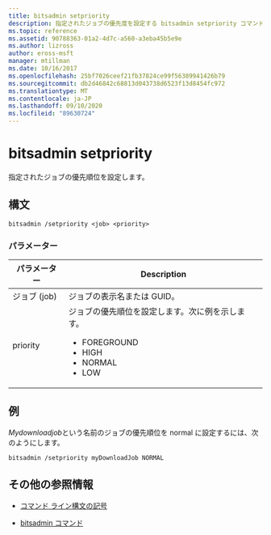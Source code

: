 ```yaml
---
title: bitsadmin setpriority
description: 指定されたジョブの優先度を設定する bitsadmin setpriority コマンドの参照記事です。
ms.topic: reference
ms.assetid: 90788363-01a2-4d7c-a560-a3eba45b5e9e
ms.author: lizross
author: eross-msft
manager: mtillman
ms.date: 10/16/2017
ms.openlocfilehash: 25bf7026ceef21fb37824ce99f56389941426b79
ms.sourcegitcommit: db2d46842c68813d043738d6523f13d8454fc972
ms.translationtype: MT
ms.contentlocale: ja-JP
ms.lasthandoff: 09/10/2020
ms.locfileid: "89630724"
---
```

# <a name="bitsadmin-setpriority"></a>bitsadmin setpriority

指定されたジョブの優先順位を設定します。

## <a name="syntax"></a>構文

```
bitsadmin /setpriority <job> <priority>
```

### <a name="parameters"></a>パラメーター

| パラメーター | Description |
| --------- | ----------- |
| ジョブ (job) | ジョブの表示名または GUID。 |
| priority | ジョブの優先順位を設定します。次に例を示します。<ul><li>FOREGROUND</li><li>HIGH</li><li>NORMAL</li><li>LOW</li></ul> |

## <a name="examples"></a>例

*Mydownloadjob*という名前のジョブの優先順位を normal に設定するには、次のようにします。

```
bitsadmin /setpriority myDownloadJob NORMAL
```

## <a name="additional-references"></a>その他の参照情報

- [コマンド ライン構文の記号](command-line-syntax-key.md)

- [bitsadmin コマンド](bitsadmin.md)
